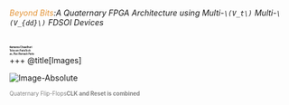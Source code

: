 ###### <span style="color:#e49436">Beyond Bits</span>:A Quaternary FPGA Architecture using Multi-`\(V_t\)` Multi-`\(V_{dd}\)` FDSOI Devices
<span style="font-family:Helvetica Neue; font-size:0.3em;font-weight:bold"> Sumanta Chaudhuri </b></span>  
<span style="font-family:Helvetica Neue; font-size:0.3em;font-weight:bold"> Telecom ParisTech </b></span>   
<span style="font-family:Helvetica Neue; font-size:0.3em; font-weight:bold"> 46, Rue Barrault Paris  </b></span>    
+++
@title[Images]


![Image-Absolute](https://perso.telecom-paristech.fr/chaudhur/tmp/4VL_FF.svg)

<span style="color:gray; font-size:0.7em">Quaternary Flip-Flops<b>CLK and Reset is combined</b></span>

